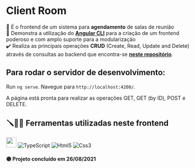 # Client Room

:office: É o frontend de um sistema para __agendamento__ de salas de reunião  
:man_dancing: Demonstra a utilização do [__Angular CLI__](https://angular.io/cli) para a criação de um frontend poderoso e com amplo suporte para a modularização   
:heavy_check_mark: Realiza as principais operações __CRUD__ (Create, Read, Update and Delete) através de consultas ao backend que encontra-se [__neste repositório__](https://github.com/EXPedro/meetingroom).

## Para rodar o servidor de desenvolvimento:

Run `ng serve`. Navegue para `http://localhost:4200/`. 

A página está pronta para realizar as operações GET, GET (by ID), POST e DELETE.

## :screwdriver::wrench::hammer: Ferramentas utilizadas neste frontend

[<img src = "https://encurtador.com.br/axyLS" width = "auto" height = "28px">](https://angular.io/cli)
![TypeScript](https://img.shields.io/badge/typescript-%23007ACC.svg?style=for-the-badge&logo=typescript&logoColor=white)
![Html5](https://img.shields.io/badge/HTML5-E34F26?style=for-the-badge&logo=html5&logoColor=white)
![Css3](https://img.shields.io/badge/CSS3-1572B6?style=for-the-badge&logo=css3&logoColor=white)

#### :purple_circle: Projeto concluído em 26/08/2021


